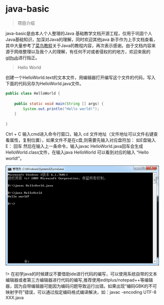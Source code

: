 # java-basic

> 项目介绍

java-basic是由本人个人整理的Java 
基础教学文档开源工程，仅用于巩固个人Java基础知识，加深对Java的理解，同时欢迎其他java
新手作为上手文档查看，其中大量参考了[菜鸟教程](https://www.runoob.com)关于Java的教程内容，再次表示感谢。由于文档内容来源于网络整理以及我个人的理解，有任何不对或者侵权的的地方，欢迎来我的[github](https://github.com/JordanHank/java-basic)进行指正。

> Hello World

创建一个HelloWorld.text的文本文件，用编辑器打开编写这个文件的代码，写入下面的代码另存为HelloWorld.java文件。

``` java
public class HelloWorld {

    public static void main(String [] args) {
        System.out.println("Hello world!");
    }

}

```

Ctrl + C 输入cmd进入命令行窗口，输入 cd 文件地址（文件地址可以文件右键查看属性，复制位置），如果文件不是在c盘,则需要先输入对应盘符加：  如E盘输入 E： 回车 然后在输入上一条命令，输入javac 
HelloWorld.java回车会生成HelloWorld.class文件，在输入java HelloWorld 可以看到对应的输入 “Hello world!”。

![HelloWorld执行结果](_media/basic/helloWorld.png)

!> 在初学java的时候建议不要借助ide进行代码的编写，可以使用系统自带的文本编辑器或者第三方编辑器进行代码的编写,推荐使用editplus/notepad++等编辑器，因为自带编辑器可能因为编码问题导致运行出错。如果出现“编码GBK的不可映射字符”错误，可以通过指定编码格式编译解决，如：javac -encoding UTF-8 XXX.java


